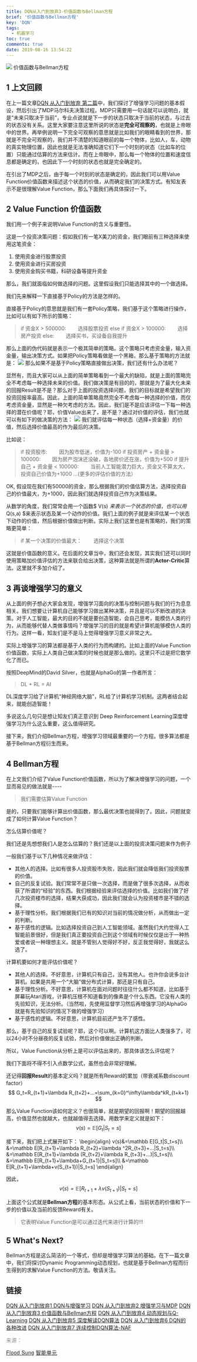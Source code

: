 ```yaml
---
title: DQN从入门到放弃3-价值函数与Bellman方程
brief: '价值函数与Bellman方程'
key: 'DQN'
tags:
  - 机器学习
toc: true
comments: true
date: 2019-08-16 13:54:22
---
```


![](/pic/11/bg.jpg)
价值函数与Bellman方程

<!-- more -->

## 1 上文回顾

在上一篇文章[DQN 从入门到放弃 第二篇](https://zhuanlan.zhihu.com/p/21292697?refer=intelligentunit)中，我们探讨了增强学习问题的基本假设，然后引出了MDP马尔科夫决策过程。MDP只需要用一句话就可以说明白，就是“未来只取决于当前”，专业点说就是下一步的状态只取决于当前的状态，与过去的状态没有关系。这里大家要注意这里所说的状态是**完全可观察的**，也就是上帝眼中的世界。再举例说明一下完全可观察的意思就是比如我们的眼睛看到的世界，那就是不完全可观察的，我们并不清楚的知道眼前的每一个物体，比如人，车，动物的真实物理位置，因此也就是无法准确知道它们下一个时刻的状态（比如车的位置）只能通过估算的方法来估计。而在上帝眼中，那么每一个物体的位置和速度信息都是确定的，也因此下一个时刻的状态也就是完全确定的。

在引出了MDP之后，由于每一个时刻的状态是确定的，因此我们可以用Value Function价值函数来描述这个状态的价值，从而确定我们的决策方式。有知友表示不是很理解Value Function，那么下面我们再具体探讨一下。

## 2 Value Function 价值函数

我们用一个例子来说明Value Function的含义与重要性。

这是一个投资决策问题：假如我们有一笔X美刀的资金，我们眼前有三种选择来使用这笔资金：

1.  使用资金进行股票投资
2.  使用资金进行买房投资
3.  使用资金购买书籍，科研设备等提升资金

那么，我们就面临如何做选择的问题。这里假设我们只能选择其中的一个做选择。

我们先来解释一下直接基于Policy的方法是怎样的。

直接基于Policy的意思就是我们有一套Policy策略，我们基于这个策略进行操作，比如可以有如下所示的策略：
> if 资金X > 500000:
  &emsp;&emsp;选择股票投资
  else if 资金X > 100000:
  &emsp;&emsp;选择房产投资
  else:
  &emsp;&emsp;选择买书，买设备自我提升

那么上面的伪代码就是表示一个极其简单的策略。这个策略只考虑资金量，输入资金量，输出决策方式。如果把Policy策略看做是一个黑箱，那么基于策略的方法就是：
![](/pic/13/1.png)
那么如果不是基于Policy策略直接做出决策，我们还有什么办法呢？

显然有，而且大家可以从上面的简单策略看到一个最大的缺陷，就是上面的策略完全不考虑每一种选择未来的价值。我们做决策是有目的的，那就是为了最大化未来的回报Result是不是？那么对于上面的投资选择问题，我们的目标就是希望我们的投资回报率最高。因此，上面的简单策略竟然完全不考虑每一种选择的价值，而仅考虑资金量，显然是一种欠考虑的方法。因此，我们是不是应该评估一下每一种选择的潜在价值呢？耶，价值Value出来了，是不是？通过对价值的评估，我们也就可以有如下的做决策的方法：
![](/pic/13/2.png)
我们就评估每一种状态（选择+资金量）的价值，然后选择价值最高的作为最后的决策。

比如说：
>if 投资股市:
 &emsp;&emsp;因为股市低迷，价值为-100
 if 投资房产 + 资金量 > 100000:
 &emsp;&emsp;因为房产泡沫还没破，各地房价还在涨，价值为+500
 if 提升自己 + 资金量 < 100000:
 &emsp;&emsp;当前人工智能潜力巨大，资金又不算太大，投资自己价值为+1000
 ...(更多的评估价值的方法）
>

OK, 假设现在我们有50000的资金，那么根据我们的价值估算方法，选择投资自己的价值最大，为+1000，因此我们就选择投资自己作为决策结果。

从数学的角度，我们常常会用一个函数$ V(s) $来表示一个状态的价值，也可以用$ Q(s,a) $来表示状态及某一个动作的价值。我们上面的例子就是来评估某一个状态下动作的价值，然后根据价值做出判断。实际上我们这里也是有策略的，我们的策略更简单：
>if 某一个决策的价值最大：
>&emsp;&emsp;选择这个决策

这就是价值函数的意义。在后面的文章当中，我们还会发现，其实我们还可以同时使用策略加价值评估的方法来联合给出决策，这种算法就是所谓的**Actor-Critic**算法。这里就不多加介绍了。

## 3 再谈增强学习的意义

从上面的例子想必大家会发现，增强学习面向的决策与控制问题与我们的行为息息相关。我们想要让计算机自己能够学习做出某种决策，并且是可以不断改进的决策。对于人工智能，最大的目的不就是要创造智能，会自己思考，能模仿人类的行为，从而能够代替人类做事情吗？增强学习的目的就是希望计算机能够模仿人类的行为。这样一看，知友们是不是马上觉得增强学习意义非常之大。

实际上增强学习的算法都是基于人类的行为而构建的。比如上面的Value Function价值函数，实际上人类自己做决策的时候也就是那么做的。这里只不过是把它数学化了而已。

按照DeepMind的David Silver，也就是AlphaGo的第一作者所言：
> DL + RL = AI

DL深度学习给了计算机“神经网络大脑”，RL给了计算机学习机制。这两者结合起来，就能创造智能！

多说这么几句只是想让知友们真正意识到 Deep Reinforcement Learning深度增强学习为什么这么重要，这么值得研究。

接下来，我们介绍Bellman方程，增强学习领域最重要的一个方程。很多算法都是基于Bellman方程衍生而来。

## 4 Bellman方程

在上文我们介绍了Value Function价值函数，所以为了解决增强学习的问题，一个显而易见的做法就是----
> 我们需要估算Value Function

是的，只要我们能够计算出价值函数，那么最优决策也就得到了。因此，问题就变成了如何计算Value Function？

怎么估算价值呢？

我们还是先想想我们人是怎么估算的？我们还是以上面的投资决策问题来作为例子

一般我们基于以下几种情况来做评估：

*   其他人的选择。比如有很多人投资股市失败，因此我们就会降低我们投资股票的价值。
*   自己的反复试验。我们常常不是只做一次选择，而是做了很多次选择，从而收获了所谓的“经验”的东西。我们根据经验来评估选择的价值。比如我们做了好几次投资楼市的选择，结果大获成功，因此我们就会认为投资楼市是不错的选择。
*   基于理性分析。我们根据我们已有的知识对当前的情况做分析，从而做出一定的判断。
*   基于感性的逻辑。比如选择投资自己到人工智能领域。虽然我们大约觉得人工智能前景很好，但是我们真正要投资自己到这个领域有时候仅仅是出于一种热爱或者说一种理想主义。就是不管别人觉得好不好，反正我觉得好，我就这么选了。

计算机要如何才能评估价值呢？

*   其他人的选择。不好意思，计算机只有自己，没有其他人。也许你会说多台计算机。如果是共用一个“大脑”做分布式计算，那还是只有自己。
*   基于理性分析。不好意思，计算机在面对问题时往往什么都不知道，比如基于屏幕玩Atari游戏，计算机压根不知道看到的像素是个什么东西。它没有人类的先验知识，无法分析。（当然啦，先使用监督学习然后再增强学习的AlphaGo就是有先验知识的情况下做的增强学习）
*   基于感性的逻辑。不好意思，计算机目前还产生不了感性。

那么，基于自己的反复试验呢？耶，这个可以啊。计算机这方面比人类强多了，可以24小时不分昼夜的反复试验，然后对价值做出正确的判断。

所以，Value Function从分析上是可以评估出来的，那具体该怎么评估呢？

我们下面将不得不引入点数学公式，虽然也会非常好理解。

还记得**回报Result**的基本定义吗？就是所有Reward的累加（带衰减系数discount factor）
$$ G_t=R_{t+1}+\lambda R_{t+2}+...=\sum_{k=0}^\infty\lambda^kR_{t+k+1} $$

那么Value Function该如何定义？也很简单，就是期望的回报啊！期望的回报越高，价值显然也就越大，也就越值得去选择。用数学来定义就是如下：
$$ v(s)=\mathbb E[G_t|S_t=s] $$

接下来，我们把上式展开如下：
\begin{align}
v(s)&=\mathbb E[G_t|S_t=s]\\\\
    &=\mathbb E[R_{t+1}+\lambda R_{t+2}+\lambda ^2R_{t+3}+...|S_t=s]\\\\
    &=\mathbb E[R_{t+1}+\lambda (R_{t+2}+\lambda R_{t+3}+...)|S_t=s]\\\\
    &=\mathbb E[R_{t+1}+\lambda+G_{t+1}|S_t=s]\\\\
    &=\mathbb E[R_{t+1}+\lambda+v(S_{t+1})|S_t=s]
\end{align}

因此，
$$ v(s)=\mathbb E[R_{t+1}+\lambda v(S_{t+1})|S_t=s] $$

上面这个公式就是**Bellman方程**的基本形态。从公式上看，当前状态的价值和下一步的价值以及当前的反馈Reward有关。
> 它表明Value Function是可以通过迭代来进行计算的!!!

## 5 What's Next?

Bellman方程是这么简洁的一个等式，但却是增强学习算法的基础。在下一篇文章中，我们将探讨Dynamic Programming动态规划，也就是基于Bellman方程而衍生得到的求解Value Function的方法。敬请关注。

## 链接
[DQN 从入门到放弃1 DQN与增强学习](https://zhuanlan.zhihu.com/p/21262246?refer=intelligentunit)
[DQN 从入门到放弃2 增强学习与MDP](https://zhuanlan.zhihu.com/p/21292697?refer=intelligentunit)
[DQN 从入门到放弃3 价值函数与Bellman方程](https://zhuanlan.zhihu.com/p/21340755?refer=intelligentunit)
[DQN 从入门到放弃4 动态规划与Q-Learning](https://zhuanlan.zhihu.com/p/21378532?refer=intelligentunit)
[DQN 从入门到放弃5 深度解读DQN算法](https://zhuanlan.zhihu.com/p/21421729?refer=intelligentunit)
[DQN 从入门到放弃6 DQN的各种改进](https://zhuanlan.zhihu.com/p/21547911?refer=intelligentunit)
[DQN 从入门到放弃7 连续控制DQN算法-NAF](https://zhuanlan.zhihu.com/p/21609472?refer=intelligentunit)

<span style="font-family: &quot;Helvetica Neue&quot;, Helvetica, &quot;Hiragino Sans GB&quot;, &quot;Microsoft YaHei&quot;, Arial, sans-serif;background-color: rgb(255, 255, 255);letter-spacing: 0.5px;font-size: 14px;color: rgb(136, 136, 136);">
来源：

[Flood Sung](https://www.zhihu.com/people/flood-sung/activities)
[智能单元](https://zhuanlan.zhihu.com/intelligentunit)

</span>


